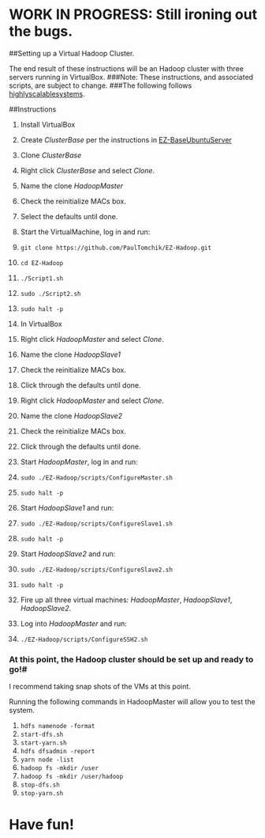 # WORK IN PROGRESS: Still ironing out the bugs.
##Setting up a Virtual Hadoop Cluster.


The end result of these instructions will be an Hadoop cluster with three servers running in VirtualBox.
###Note: These instructions, and associated scripts, are subject to change.
###The following follows [highlyscalablesystems](http://www.highlyscalablesystems.com/3597/hadoop-installation-tutorial-hadoop-2-x/).

##Instructions
1. Install VirtualBox

2. Create *ClusterBase* per the instructions in [EZ-BaseUbuntuServer](https://github.com/PaulTomchik/EZ-BaseUbuntuServer)

3. Clone *ClusterBase*
  1. Right click *ClusterBase* and select *Clone*.
  2. Name the clone *HadoopMaster*
  3. Check the reinitialize MACs box.
  4. Select the defaults until done.

4. Start the VirtualMachine, log in and run:
  1. `git clone https://github.com/PaulTomchik/EZ-Hadoop.git`
  2. `cd EZ-Hadoop`
  3. `./Script1.sh`
  4. `sudo ./Script2.sh`
  5. `sudo halt -p`

5. In VirtualBox
  1. Right click *HadoopMaster* and select *Clone*.
  2. Name the clone *HadoopSlave1*
  3. Check the reinitialize MACs box.
  4. Click through the defaults until done.  
  5. Right click *HadoopMaster* and select *Clone*.
  6. Name the clone *HadoopSlave2*
  7. Check the reinitialize MACs box.
  8. Click through the defaults until done.  

6. Start *HadoopMaster*, log in and run:
  1. `sudo ./EZ-Hadoop/scripts/ConfigureMaster.sh`
  2. `sudo halt -p`

7. Start *HadoopSlave1* and run:
  1. `sudo ./EZ-Hadoop/scripts/ConfigureSlave1.sh`
  2. `sudo halt -p`

8. Start *HadoopSlave2* and run:
  1. `sudo ./EZ-Hadoop/scripts/ConfigureSlave2.sh`
  2. `sudo halt -p`

9. Fire up all three virtual machines: *HadoopMaster*, *HadoopSlave1*, *HadoopSlave2*.

10. Log into *HadoopMaster* and run:
  1. `./EZ-Hadoop/scripts/ConfigureSSH2.sh`

### At this point, the Hadoop cluster should be set up and ready to go!#
I recommend taking snap shots of the VMs at this point.

Running the following commands in HadoopMaster will allow you to test the system.
  1. `hdfs namenode -format`
  2. `start-dfs.sh`
  3. `start-yarn.sh`
  4. `hdfs dfsadmin -report`
  5. `yarn node -list`
  6. `hadoop fs -mkdir /user`
  7. `hadoop fs -mkdir /user/hadoop`
  8. `stop-dfs.sh`
  9. `stop-yarn.sh`

# Have fun!
